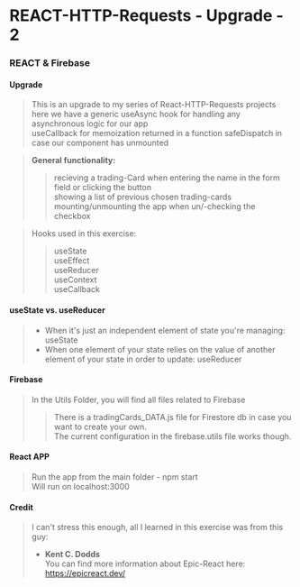 # REACT-HTTP-Requests - Upgrade - 2  
### REACT & Firebase

#### Upgrade
> This is an upgrade to my series of React-HTTP-Requests projects  
> here we have a generic useAsync hook for handling any asynchronous logic for our app  
> useCallback for memoization returned in a function 
> safeDispatch in case our component has unmounted  
  
> **General functionality:**
>> recieving a trading-Card when entering the name in the form field or clicking the button    
>> showing a list of previous chosen trading-cards    
>> mounting/unmounting the app when un/-checking the checkbox  

> Hooks used in this exercise:  
>> useState</br>
>> useEffect</br>
>> useReducer</br>
>> useContext</br>
>> useCallback</br>

#### useState vs. useReducer
> - When it's just an independent element of state you're managing:   useState  
> - When one element of your state relies on the value of another element of your state in order to update:   useReducer  

#### Firebase
> In the Utils Folder, you will find all files related to Firebase</br>
>> There is a tradingCards_DATA.js file for Firestore db in case you want to create your own.</br>
>> The current configuration in the firebase.utils file works though.</br>

#### React APP
> Run the app from the main folder - npm start</br>
> Will run on localhost:3000</br>

#### Credit
> I can't stress this enough, all I learned in this exercise was from this guy:  
> - **Kent C. Dodds**  
> You can find more information about Epic-React here:</br> 
> https://epicreact.dev/</br>
